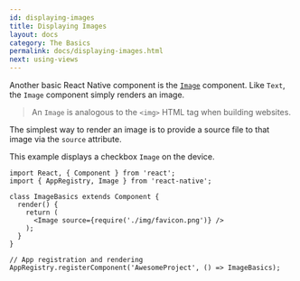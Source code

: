 ```yaml
---
id: displaying-images
title: Displaying Images
layout: docs
category: The Basics
permalink: docs/displaying-images.html
next: using-views
---
```


Another basic React Native component is the [`Image`](/react-native/docs/image.html#content) component. Like `Text`, the `Image` component simply renders an image.

> An `Image` is analogous to the `<img>` HTML tag when building websites.

The simplest way to render an image is to provide a source file to that image via the `source` attribute.

This example displays a checkbox `Image` on the device.

```ReactNativeWebPlayer
import React, { Component } from 'react';
import { AppRegistry, Image } from 'react-native';

class ImageBasics extends Component {
  render() {
    return (
      <Image source={require('./img/favicon.png')} />
    );
  }
}

// App registration and rendering
AppRegistry.registerComponent('AwesomeProject', () => ImageBasics);
```
